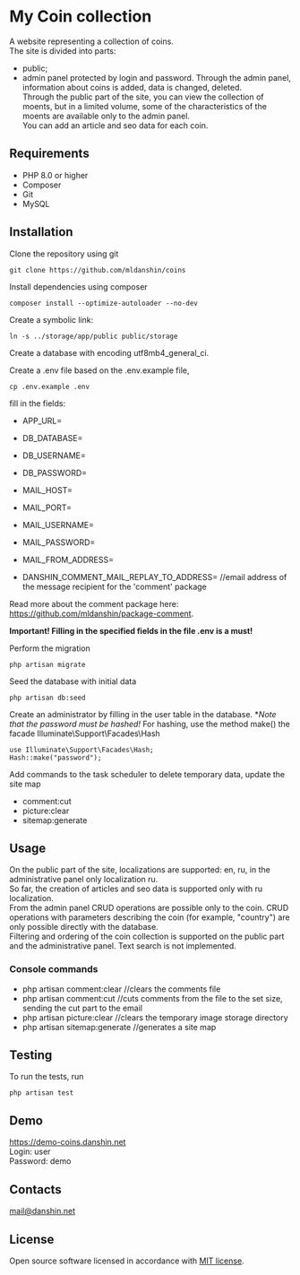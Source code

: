 # My Coin collection
A website representing a collection of coins.  
The site is divided into parts:
- public;
- admin panel protected by login and password.
Through the admin panel, information about coins is added, data is changed, deleted.  
Through the public part of the site, you can view the collection of moents, but in a limited volume, some of the characteristics of the moents are available only to the admin panel.  
You can add an article and seo data for each coin.  

## Requirements
- PHP 8.0 or higher  
- Composer  
- Git  
- MySQL

## Installation
Clone the repository using git

    git clone https://github.com/mldanshin/coins

Install dependencies using composer

    composer install --optimize-autoloader --no-dev

Create a symbolic link:

    ln -s ../storage/app/public public/storage

Create a database with encoding utf8mb4_general_ci.  

Create a .env file based on the .env.example file, 

    cp .env.example .env

fill in the fields:

- APP_URL=

- DB_DATABASE=
- DB_USERNAME=
- DB_PASSWORD=

- MAIL_HOST=
- MAIL_PORT=
- MAIL_USERNAME=
- MAIL_PASSWORD=
- MAIL_FROM_ADDRESS=

- DANSHIN_COMMENT_MAIL_REPLAY_TO_ADDRESS= //email address of the message recipient for the 'comment' package

Read more about the comment package here: https://github.com/mldanshin/package-comment.

**Important! Filling in the specified fields in the file .env is a must!**

Perform the migration

    php artisan migrate

Seed the database with initial data

    php artisan db:seed

Create an administrator by filling in the user table in the database. **Note that the password must be hashed!*
For hashing, use the method make() the facade Illuminate\Support\Facades\Hash

    use Illuminate\Support\Facades\Hash;
    Hash::make("password");

Add commands to the task scheduler to delete temporary data, update the site map  
- comment:cut
- picture:clear
- sitemap:generate

## Usage
On the public part of the site, localizations are supported: en, ru, in the administrative panel only localization ru.  
So far, the creation of articles and seo data is supported only with ru localization.  
From the admin panel CRUD operations are possible only to the coin. CRUD operations with parameters describing the coin (for example, "country") are only possible directly with the database.  
Filtering and ordering of the coin collection is supported on the public part and the administrative panel. Text search is not implemented.  

### Console commands
- php artisan comment:clear //clears the comments file
- php artisan comment:cut //cuts comments from the file to the set size, sending the cut part to the email
- php artisan picture:clear //clears the temporary image storage directory
- php artisan sitemap:generate //generates a site map

## Testing
To run the tests, run  

    php artisan test

## Demo
https://demo-coins.danshin.net  
Login: user  
Password: demo  

## Contacts
mail@danshin.net

## License

Open source software licensed in accordance with [MIT license](https://opensource.org/licenses/MIT).
